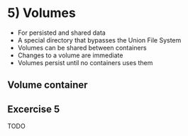 # 5) Volumes


* For persisted and shared data
* A special directory that bypasses the Union File System
* Volumes can be shared between containers
* Changes to a volume are immediate
* Volumes persist until no containers uses them


## Volume container


## Excercise 5 

TODO
